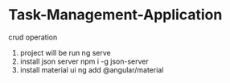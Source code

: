 # Task-Management-Application
crud operation

1) project will be run 
ng serve
2) install json server
npm i -g json-server
3) install material ui
ng add @angular/material